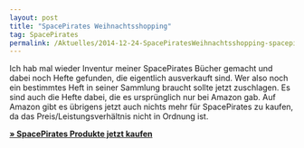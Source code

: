 ```yaml
---
layout: post
title: "SpacePirates Weihnachtsshopping"
tag: SpacePirates
permalink: /Aktuelles/2014-12-24-SpacePiratesWeihnachtsshopping-spacepirates
---
```


Ich hab mal wieder Inventur meiner SpacePirates Bücher gemacht und dabei noch Hefte gefunden, die eigentlich ausverkauft sind. Wer also noch ein bestimmtes Heft in seiner Sammlung braucht sollte jetzt zuschlagen. Es sind auch die Hefte dabei, die es ursprünglich nur bei Amazon gab. Auf Amazon gibt es übrigens jetzt auch nichts mehr für SpacePirates zu kaufen, da das Preis/Leistungsverhältnis nicht in Ordnung ist.

**[&raquo; SpacePirates Produkte jetzt kaufen](https://spacepirates.jcgames.de/Publikationen/)**


